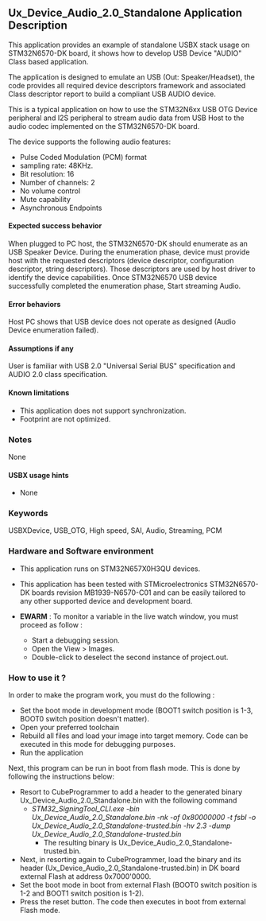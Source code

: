 
## <b>Ux_Device_Audio_2.0_Standalone Application Description</b>

This application provides an example of standalone USBX stack usage on STM32N6570-DK board, it shows how to develop USB Device "AUDIO" Class based application.

The application is designed to emulate an USB (Out: Speaker/Headset), the code provides all required device descriptors framework
and associated Class descriptor report to build a compliant USB AUDIO device.

This is a typical application on how to use the STM32N6xx USB OTG Device peripheral and I2S peripheral to stream audio data from USB Host to the audio codec implemented on the STM32N6570-DK board.

The device supports the following audio features:
  - Pulse Coded Modulation (PCM) format
  - sampling rate: 48KHz.
  - Bit resolution: 16
  - Number of channels: 2
  - No volume control
  - Mute capability
  - Asynchronous Endpoints

#### <b>Expected success behavior</b>

When plugged to PC host, the STM32N6570-DK should enumerate as an USB Speaker Device.
During the enumeration phase, device must provide host with the requested descriptors (device descriptor, configuration descriptor, string descriptors).
Those descriptors are used by host driver to identify the device capabilities. Once STM32N6570 USB device successfully completed the enumeration phase,
Start streaming Audio.

#### <b>Error behaviors</b>

Host PC shows that USB device does not operate as designed (Audio Device enumeration failed).

#### <b>Assumptions if any</b>

User is familiar with USB 2.0 "Universal Serial BUS" specification and AUDIO 2.0 class specification.

#### <b>Known limitations</b>

 - This application does not support synchronization.
 - Footprint are not optimized.

### <b>Notes</b>

None

#### <b>USBX usage hints</b>

- None

### <b>Keywords</b>

USBXDevice, USB_OTG, High speed, SAI, Audio, Streaming, PCM

### <b>Hardware and Software environment</b>

  - This application runs on STM32N657X0H3QU devices.
  - This application has been tested with STMicroelectronics STM32N6570-DK boards revision MB1939-N6570-C01 and can be easily tailored to any other supported device and development board.

  - **EWARM** : To monitor a variable in the live watch window, you must proceed as follow :
    - Start a debugging session.
    - Open the View > Images.
    - Double-click to deselect the second instance of project.out. 

### <b>How to use it ?</b>

In order to make the program work, you must do the following :

 - Set the boot mode in development mode (BOOT1 switch position is 1-3, BOOT0 switch position doesn't matter).
 - Open your preferred toolchain
 - Rebuild all files and load your image into target memory. Code can be executed in this mode for debugging purposes.
 - Run the application

 Next, this program can be run in boot from flash mode. This is done by following the instructions below:

 - Resort to CubeProgrammer to add a header to the generated binary Ux_Device_Audio_2.0_Standalone.bin with the following command
   - *STM32_SigningTool_CLI.exe -bin Ux_Device_Audio_2.0_Standalone.bin -nk -of 0x80000000 -t fsbl -o Ux_Device_Audio_2.0_Standalone-trusted.bin -hv 2.3 -dump Ux_Device_Audio_2.0_Standalone-trusted.bin*
       - The resulting binary is Ux_Device_Audio_2.0_Standalone-trusted.bin.
 - Next, in resorting again to CubeProgrammer, load the binary and its header (Ux_Device_Audio_2.0_Standalone-trusted.bin) in DK board external Flash at address 0x7000'0000.
 - Set the boot mode in boot from external Flash (BOOT0 switch position is 1-2 and BOOT1 switch position is 1-2).
 - Press the reset button. The code then executes in boot from external Flash mode.